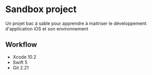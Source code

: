 # Sandbox project

Un projet bac à sable pour apprendre à maitriser le développement d'application iOS et son environnement

## Workflow

* Xcode 10.2
* Swift 5
* Git 2.21
